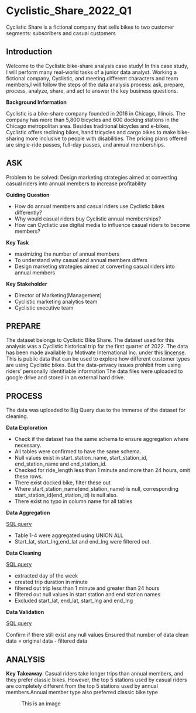 # Cyclistic_Share_2022_Q1
Cyclistic Share is a fictional company that sells bikes to two customer segments: subscribers and casual customers

## Introduction
Welcome to the Cyclistic bike-share analysis case study! In this case study, I will perform many real-world tasks of a junior data
analyst. Working a fictional company, Cyclistic, and meeting different characters and team members,I will follow the steps of the data analysis process: ask, prepare, process, analyze, share, and act to answer the
key business questions.

**Background Information**

Cyclistic is a bike-share company founded in 2016 in Chicago, Illinois. The company has more than 5,800 bicycles and 600 docking stations in the Chicago metropolitan area. Besides traditional bicycles and e-bikes, Cyclistic offers reclining bikes, hand tricycles and cargo bikes to make bike-sharing more inclusive to people with disabilities. The pricing plans offered are single-ride passes, full-day passes, and annual memberships.

## ASK
Problem to be solved: Design marketing strategies aimed at converting casual riders into annual members to increase profitability

**Guiding Question**


<ul>
  <li>How do annual members and casual riders use Cyclistic bikes differently?
</li>
  <li>Why would casual riders buy Cyclistic annual memberships? 
</li>
  <li>How can Cyclistic use digital media to influence casual riders to become members?
</li>
</ul>

**Key Task**
<ul>
  <li>maximizing the number of annual members
</li>
  <li>To understand why casual and annual members differs
</li>
  <li>Design marketing strategies aimed at converting casual riders into annual members</li>
</ul>

**Key Stakeholder**
<ul>
  <li>Director of Marketing(Management)
</li>
  <li>Cyclistic marketing analytics team
</li>
  <li>Cyclistic executive team
</li>
</ul>

## PREPARE
The dataset belongs to Cyclistic Bike Share. The dataset used for this analysis was a Cyclistic historical trip for the first quarter of 2022. The data has been made available by Motivate International Inc. under this <a href="https://www.divvybikes.com/data-license-agreement" color="blue">lincense</a>. This is public data that can be used to explore how different customer types are using Cyclistic bikes. But the data-privacy issues prohibit from using riders’ personally identifiable information
The data files were uploaded to google drive and stored in an external hard drive.

## PROCESS
The data was uploaded to Big Query due to the immerse of the dataset for cleaning. 

**Data Exploration**
<ul>
  <li>Check if the dataset has the same schema to ensure aggregation where necessary. </li>
  <li>All tables were confirmed to have the same schema.
</li>
  <li>Null values exist in start_station_name, start_station_id, end_station_name and end_station_id.
</li>
  <li>Checked for ride_length less than 1 minute and more than 24 hours, omit these rows.
</li>
  <li>There exist docked bike, filter these out
</li>
  <li>Where start_station_name(end_station_name) is null, corresponding start_station_id(end_station_id) is null also.
</li>
  <li>There exist no typo in column name for all tables
</li>
</ul>

**Data Aggregation**

<a href="https://github.com/EEHZYDHAVE/Cyclistic_Share_2022_Q1/blob/main/data%20aggregation.sql" color="blue">SQL query</a>
<ul>
  <li>Table 1-4 were aggregated using UNION ALL
</li>
  <li>Start_lat, start_lng,end_lat and end_lng were filtered out.</li>
</ul>

**Data Cleaning**

<a href="https://github.com/EEHZYDHAVE/Cyclistic_Share_2022_Q1/blob/main/data%20cleaning%20and%20validation.sql" color="blue">SQL query</a>
<ul>
  <li>extracted day of the week
</li>
  <li>created trip duration in minute
</li>
  <li>filtered out trip less than 1 minute and greater than 24 hours
</li>
  <li>filtered out null values in start station and end station names
</li>
  <li>Excluded start_lat, end_lat, start_lng and end_lng
</li>
</ul>

**Data Validation**

<a href="https://github.com/EEHZYDHAVE/Cyclistic_Share_2022_Q1/blob/main/data%20cleaning%20and%20validation.sql" color="blue">SQL query</a>

Confirm if there still exist any null values
Ensured that number of data  clean data = original data - filtered data

## ANALYSIS
**Key Takeaway**: Casual riders take longer trips than annual members, and they prefer classic bikes. However, the top 5 stations used by casual riders are completely different from the top 5 stations used by annual members.Annual member type also preferred classic bike type


<figure>
  <legend> This is an image</legend>
  <img src="">
</figure>








